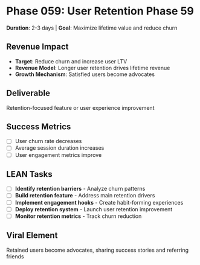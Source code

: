 # Phase 059: User Retention Phase 59
**Duration**: 2-3 days | **Goal**: Maximize lifetime value and reduce churn

## Revenue Impact
- **Target**: Reduce churn and increase user LTV
- **Revenue Model**: Longer user retention drives lifetime revenue
- **Growth Mechanism**: Satisfied users become advocates

## Deliverable
Retention-focused feature or user experience improvement

## Success Metrics
- [ ] User churn rate decreases
- [ ] Average session duration increases
- [ ] User engagement metrics improve

## LEAN Tasks
- [ ] **Identify retention barriers** - Analyze churn patterns
- [ ] **Build retention feature** - Address main retention drivers
- [ ] **Implement engagement hooks** - Create habit-forming experiences
- [ ] **Deploy retention system** - Launch user retention improvement
- [ ] **Monitor retention metrics** - Track churn reduction

## Viral Element
Retained users become advocates, sharing success stories and referring friends
